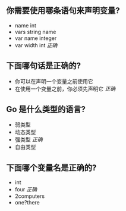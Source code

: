 ## 你需要使用哪条语句来声明变量?

* name int
* vars string name
* var name integer
* var width int *正确*

## 下面哪句话是正确的?

* 你可以在声明一个变量之前使用它
* 在使用一个变量之前，你必须先声明它 *正确*

## Go 是什么类型的语言?

* 弱类型
* 动态类型
* 强类型 *正确*
* 自由类型

## 下面哪个变量名是正确的?

* int
* four *正确*
* 2computers
* one?there